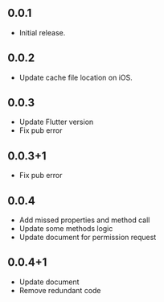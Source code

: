 ## 0.0.1

* Initial release.

## 0.0.2

* Update cache file location on iOS.

## 0.0.3

* Update Flutter version
* Fix pub error

## 0.0.3+1

* Fix pub error

## 0.0.4

* Add missed properties and method call
* Update some methods logic
* Update document for permission request

## 0.0.4+1

* Update document
* Remove redundant code

